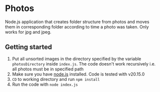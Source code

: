 # Photos

Node.js application that creates folder structure from photos and moves them in corresponding folder according to time a photo was taken. Only works for jpg and jpeg.

## Getting started

1. Put all unsorted images in the directory specified by the variable `photosDirectory` inside `index.js`. The code doesn't work recursively i.e. all photos must be in specified path
2. Make sure you have [node.js](https://nodejs.org/en/download/package-manager) installed. Code is tested with v20.15.0
3. `CD` to working directory and run `npm install`
4. Run the code with `node index.js`
